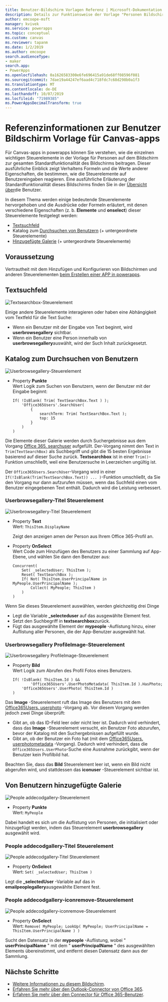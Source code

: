 ```yaml
---
title: Benutzer-Bildschirm Vorlagen Referenz | Microsoft-Dokumentation
description: Details zur Funktionsweise der Vorlage "Personen Bildschirm" für Canvas-apps in powerapps
author: emcoope-msft
manager: kvivek
ms.service: powerapps
ms.topic: conceptual
ms.custom: canvas
ms.reviewer: tapanm
ms.date: 1/2/2019
ms.author: emcoope
search.audienceType:
- maker
search.app:
- PowerApps
ms.openlocfilehash: 0a1626583300e6fe696415a91de68ff08596f081
ms.sourcegitcommit: 7dae19a44247ef6aad4c718fdc7c68d298b0a1f3
ms.translationtype: MT
ms.contentlocale: de-DE
ms.lasthandoff: 10/07/2019
ms.locfileid: "71989385"
ms.PowerAppsDecimalTransform: true
---
```

# <a name="reference-information-about-the-people-screen-template-for-canvas-apps"></a>Referenzinformationen zur Benutzer Bildschirm Vorlage für Canvas-apps

Für Canvas-apps in powerapps können Sie verstehen, wie die einzelnen wichtigen Steuerelemente in der Vorlage für Personen auf dem Bildschirm zur gesamten Standardfunktionalität des Bildschirms beitragen. Dieser ausführliche Einblick zeigt Verhaltens Formeln und die Werte anderer Eigenschaften, die bestimmen, wie die Steuerelemente auf Benutzereingaben reagieren. Eine ausführliche Erläuterung der Standardfunktionalität dieses Bildschirms finden Sie in der [Übersicht über](people-screen-overview.md)die Benutzer.

In diesem Thema werden einige bedeutende Steuerelemente hervorgehoben und die Ausdrücke oder Formeln erläutert, mit denen verschiedene Eigenschaften (z. b. **Elemente** und **onselect**) dieser Steuerelemente festgelegt werden:

* [Textsuchfeld](#text-search-box)
* Katalog zum [Durchsuchen von Benutzern](#user-browse-gallery) (+ untergeordnete Steuerelemente)
* [Hinzugefügte Galerie](#people-added-gallery) (+ untergeordnete Steuerelemente)

## <a name="prerequisite"></a>Voraussetzung

Vertrautheit mit dem Hinzufügen und Konfigurieren von Bildschirmen und anderen Steuerelementen [beim Erstellen einer APP in powerapps](../data-platform-create-app-scratch.md).

## <a name="text-search-box"></a>Textsuchfeld

![Textsearchbox-Steuerelement](media/people-screen/people-search-box.png)

Einige andere Steuerelemente interagieren oder haben eine Abhängigkeit vom Textfeld für die Text Suche:

* Wenn ein Benutzer mit der Eingabe von Text beginnt, wird **userbrowsegallery** sichtbar.
* Wenn ein Benutzer eine Person innerhalb von **userbrowsegallery**auswählt, wird der Such Inhalt zurückgesetzt.

## <a name="user-browse-gallery"></a>Katalog zum Durchsuchen von Benutzern

![Userbrowsegallery-Steuerelement](media/people-screen/people-browse-gall.png)

* Property **Punkte**<br>
    Wert Logik zum Suchen von Benutzern, wenn der Benutzer mit der Eingabe beginnt:
    
    ```powerapps-comma
    If( !IsBlank( Trim( TextSearchBox.Text ) ); 
        'Office365Users'.SearchUser(
            {
                searchTerm: Trim( TextSearchBox.Text ); 
                top: 15
            }
        )
    )
    ```
    
Die Elemente dieser Galerie werden durch Suchergebnisse aus dem Vorgang [Office 365. searchuser](https://docs.microsoft.com/connectors/office365users/#searchuser) aufgefüllt. Der-Vorgang nimmt den Text in `Trim(TextSearchBox)` als Suchbegriff und gibt die 15 besten Ergebnisse basierend auf dieser Suche zurück. **Textsearchbox** ist in einer `Trim()`-Funktion umschließt, weil eine Benutzersuche in Leerzeichen ungültig ist.

Der `Office365Users.SearchUser`-Vorgang wird in einer `If(!IsBlank(Trim(TextSearchBox.Text)) ... )`-Funktion umschließt, da Sie den Vorgang nur dann aufzurufen müssen, wenn das Suchfeld einen vom Benutzer eingegebenen Text enthält. Dadurch wird die Leistung verbessert.

### <a name="userbrowsegallery-title-control"></a>Userbrowsegallery-Titel Steuerelement

![Userbrowsegallery-Titel Steuerelement](media/people-screen/people-browse-gall-title.png)

* Property **Text**<br>Wert: `ThisItem.DisplayName`

  Zeigt den anzeigen amen der Person aus Ihrem Office 365-Profil an.

* Property **OnSelect**<br>
    Wert Code zum Hinzufügen des Benutzers zu einer Sammlung auf App-Ebene, und wählen Sie dann den Benutzer aus:

    ```powerapps-comma
    Concurrent(
        Set( _selectedUser; ThisItem );
        Reset( TextSearchBox );
        If( Not( ThisItem.UserPrincipalName in MyPeople.UserPrincipalName ); 
            Collect( MyPeople; ThisItem )
        )
    )
    ```
Wenn Sie dieses Steuerelement auswählen, werden gleichzeitig drei Dinge

   * Legt die Variable **\_selecteduser** auf das ausgewählte Element fest.
   * Setzt den Suchbegriff in **textsearchbox**zurück.
   * Fügt das ausgewählte Element der **mypeople** -Auflistung hinzu, einer Auflistung aller Personen, die der App-Benutzer ausgewählt hat.

### <a name="userbrowsegallery-profileimage-control"></a>Userbrowsegallery ProfileImage-Steuerelement

![Userbrowsegallery ProfileImage-Steuerelement](media/people-screen/people-browse-gall-image.png)

* Property **Bild**<br>
    Wert Logik zum Abrufen des Profil Fotos eines Benutzers.

    ```powerapps-comma
    If( !IsBlank( ThisItem.Id ) && 
            'Office365Users'.UserPhotoMetadata( ThisItem.Id ).HasPhoto;
        'Office365Users'.UserPhoto( ThisItem.Id )
    )
    ```

Das **Image** -Steuerelement ruft das Image des Benutzers mit dem [Office365Users. userphoto](https://docs.microsoft.com/connectors/office365users/#get-user-photo--v1-) -Vorgang ab. Vor diesem Vorgang werden jedoch zwei Dinge überprüft:
  
   * Gibt an, ob das ID-Feld leer oder nicht leer ist. Dadurch wird verhindert, dass das **Image** -Steuerelement versucht, ein Benutzer Foto abzurufen, bevor der Katalog mit den Suchergebnissen aufgefüllt wurde.
   * Gibt an, ob der Benutzer ein Foto hat (mit dem [Office365Users. userphotometadata](https://docs.microsoft.com/connectors/office365users/#get-user-photo-metadata) -Vorgang). Dadurch wird verhindert, dass die `Office365Users.UserPhoto`-Suche eine Ausnahme zurückgibt, wenn der Benutzer kein Profilbild hat.

Beachten Sie, dass das **Bild** Steuerelement leer ist, wenn ein Bild nicht abgerufen wird, und stattdessen das **iconuser** -Steuerelement sichtbar ist.

## <a name="people-added-gallery"></a>Von Benutzern hinzugefügte Galerie

![People addecodgallery-Steuerelement](media/people-screen/people-people-gall.png)

* Property **Punkte**<br>
    Wert: `MyPeople`

Dabei handelt es sich um die Auflistung von Personen, die initialisiert oder hinzugefügt werden, indem das Steuerelement **userbrowsegallery** ausgewählt wird.

### <a name="peopleaddedgallery-title-control"></a>People addecodgallery-Titel Steuerelement

![People addecodgallery-Titel Steuerelement](media/people-screen/people-people-gall-title.png)

* Property **OnSelect**<br>
    Wert: `Set( _selectedUser; ThisItem )`

Legt die **_selectedUser** -Variable auf das in **emailpeoplegallery**ausgewählte Element fest.

### <a name="peopleaddedgallery-iconremove-control"></a>People addecodgallery-iconremove-Steuerelement

![People addecodgallery-iconremove-Steuerelement](media/people-screen/people-people-gall-delete.png)

* Property **OnSelect**<br>
    Wert: `Remove( MyPeople; LookUp( MyPeople; UserPrincipalName = ThisItem.UserPrincipalName ) )`

Sucht den Datensatz in der **mypeople** -Auflistung, wobei " **userPrincipalName** " mit dem " **userPrincipalName** " des ausgewählten Elements übereinstimmt, und entfernt diesen Datensatz dann aus der Sammlung.

## <a name="next-steps"></a>Nächste Schritte

* [Weitere Informationen zu diesem Bildschirm](./people-screen-overview.md).
* [Erfahren Sie mehr über den Outlook-Connector von Office 365](../connections/connection-office365-outlook.md).
* [Erfahren Sie mehr über den Connector für Office 365-Benutzer](../connections/connection-office365-users.md).
